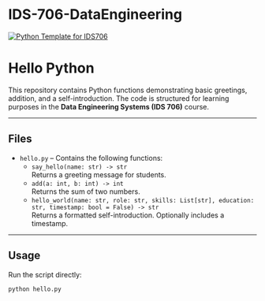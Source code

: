 # IDS-706-DataEngineering

[![Python Template for IDS706](https://github.com/Kedar-V/IDS-706-DataEngineering/actions/workflows/main.yml/badge.svg)](https://github.com/Kedar-V/IDS-706-DataEngineering/actions/workflows/main.yml)

# Hello Python

This repository contains Python functions demonstrating basic greetings, addition, and a self-introduction. The code is structured for learning purposes in the **Data Engineering Systems (IDS 706)** course.

---

## Files

- `hello.py` – Contains the following functions:
  - `say_hello(name: str) -> str`  
    Returns a greeting message for students.
  - `add(a: int, b: int) -> int`  
    Returns the sum of two numbers.
  - `hello_world(name: str, role: str, skills: List[str], education: str, timestamp: bool = False) -> str`  
    Returns a formatted self-introduction. Optionally includes a timestamp.

---

## Usage

Run the script directly:

```bash
python hello.py

